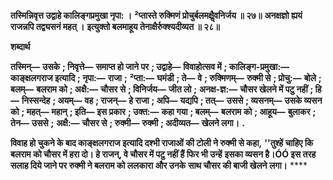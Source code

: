 **तस्मिन्निवृत्त उद्वाहे कालिङ्गप्रमुखा नृपा: ।** **²प्तास्ते रुक्मिणं प्रोचुर्बलमक्षैॢवनिर्जय ॥ २७॥** **अनक्षज्ञो ह्ययं राजन्नपि तद्व्यसनं महत् ।** **इत्युक्तो बलमाहूय तेनाक्षैर्रुक्श्यदीव्यत ॥ २८॥** 

**शब्दार्थ** 

**तस्मिन्—** **उसके** **; निवृत्ते—** **समाप्त हो जाने पर** **; उद्वाहे—** **विवाहोत्सव में** **; कालिङ्ग-प्रमुखा:—** **काङ्क्षलगराज इत्यादि** **; नृपा:—** **राजा** **;** **²प्ता:—** **घमंडी** **; ते—** **वे** **; रुक्मिणम्—** **रुक्मी से** **; प्रोचु:—** **बोले** **; बलम्—** **बलराम को** **; अक्षै:—** **चौसर से** **; विनिर्जय—** **जीत लो** **;** **अनक्ष-ज्ञ:—** **चौसर खेलने में पटु नहीं** **; हि—** **निस्सन्देह** **; अयम्—** **वह** **; राजन्—** **हे राजा** **; अपि—** **यद्यपि** **; तत्—** **उससे** **; व्यसनम्—** **उसके व्यसन को** **; महत्—** **महान्** **; इति—** **इस प्रकार** **; उक्त:—** **कहा गया** **; बलम्—** **बलराम को** **; आहूय—** **बुलाकर** **; तेन—** **उससे** **;** **अक्षै:—** **चौसर से** **; रुक्मी—** **रुक्मी** **; अदीव्यत—** **खेलने लगा।** **.** 

**विवाह हो चुकने के बाद काङ्क्षलगराज इत्यादि दश्भी राजाओं की टोली ने रुक्मी से कहा,** **''तुश्हें चाहिए कि बलराम को चौसर में हरा दो। हे राजन्, वे चौसर में पटु नहीं हैं फिर भी उन्हें** **इसका व्यसन है।ÓÓ इस तरह सलाह दिये जाने पर रुक्मी ने बलराम को ललकारा और उनके** **साथ चौसर की बाजी खेलने लगा।** **** 